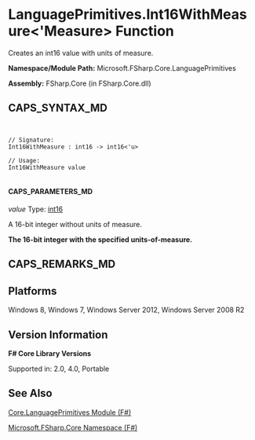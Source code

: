 # LanguagePrimitives.Int16WithMeasure<'Measure> Function

Creates an int16 value with units of measure.

**Namespace/Module Path:** Microsoft.FSharp.Core.LanguagePrimitives

**Assembly:** FSharp.Core (in FSharp.Core.dll)


## CAPS_SYNTAX_MD



```


// Signature:
Int16WithMeasure : int16 -> int16<'u>

// Usage:
Int16WithMeasure value


```



#### CAPS_PARAMETERS_MD
*value*
Type: [int16](http://msdn.microsoft.com/en-us/library/608e612c-5a8e-40c4-912f-55788628cb9b)


A 16-bit integer without units of measure.



**The 16-bit integer with the specified units-of-measure.**
## CAPS_REMARKS_MD

## Platforms
Windows 8, Windows 7, Windows Server 2012, Windows Server 2008 R2


## Version Information
**F# Core Library Versions**

Supported in: 2.0, 4.0, Portable




## See Also
[Core.LanguagePrimitives Module &#40;F&#35;&#41;](Core.LanguagePrimitives+Module+%28F%23%29.md)

[Microsoft.FSharp.Core Namespace &#40;F&#35;&#41;](Microsoft.FSharp.Core+Namespace+%28F%23%29.md)

